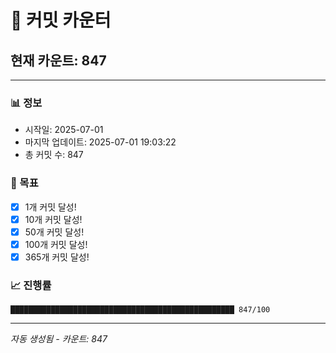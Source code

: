 # 🔢 커밋 카운터

## 현재 카운트: 847

---

### 📊 정보
- 시작일: 2025-07-01
- 마지막 업데이트: 2025-07-01 19:03:22
- 총 커밋 수: 847

### 🎯 목표
- [x] 1개 커밋 달성!
- [x] 10개 커밋 달성!
- [x] 50개 커밋 달성!
- [x] 100개 커밋 달성!
- [x] 365개 커밋 달성!

### 📈 진행률
```
██████████████████████████████████████████████████ 847/100
```

---
*자동 생성됨 - 카운트: 847*
